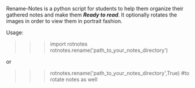 Rename-Notes is a python script for students to help them organize their gathered notes and make them ***Ready to read***. It optionally rotates the images in order to view them in portrait fashion.

Usage:

>>>import rotnotes
>>>rotnotes.rename('path_to_your_notes_directory')

or 

>>>rotnotes.rename('path_to_your_notes_directory',True) #to rotate notes as well